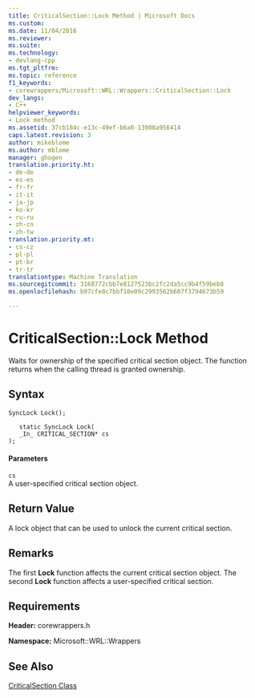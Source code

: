 ```yaml
---
title: CriticalSection::Lock Method | Microsoft Docs
ms.custom: 
ms.date: 11/04/2016
ms.reviewer: 
ms.suite: 
ms.technology:
- devlang-cpp
ms.tgt_pltfrm: 
ms.topic: reference
f1_keywords:
- corewrappers/Microsoft::WRL::Wrappers::CriticalSection::Lock
dev_langs:
- C++
helpviewer_keywords:
- Lock method
ms.assetid: 37cb184c-e13c-49ef-b6a0-13908a956414
caps.latest.revision: 3
author: mikeblome
ms.author: mblome
manager: ghogen
translation.priority.ht:
- de-de
- es-es
- fr-fr
- it-it
- ja-jp
- ko-kr
- ru-ru
- zh-cn
- zh-tw
translation.priority.mt:
- cs-cz
- pl-pl
- pt-br
- tr-tr
translationtype: Machine Translation
ms.sourcegitcommit: 3168772cbb7e8127523bc2fc2da5cc9b4f59beb8
ms.openlocfilehash: b97cfe8c7bbf10e09c2993562b607f3794673b59

---
```

# CriticalSection::Lock Method
Waits for ownership of the specified critical section object. The function returns when the calling thread is granted ownership.  
  
## Syntax  
  
```  
SyncLock Lock();  
  
   static SyncLock Lock(  
   _In_ CRITICAL_SECTION* cs  
);  
```  
  
#### Parameters  
 `cs`  
 A user-specified critical section object.  
  
## Return Value  
 A lock object that can be used to unlock the current critical section.  
  
## Remarks  
 The first **Lock** function affects the current critical section object. The second **Lock** function affects a user-specified critical section.  
  
## Requirements  
 **Header:** corewrappers.h  
  
 **Namespace:** Microsoft::WRL::Wrappers  
  
## See Also  
 [CriticalSection Class](../windows/criticalsection-class.md)


<!--HONumber=Jan17_HO1-->


